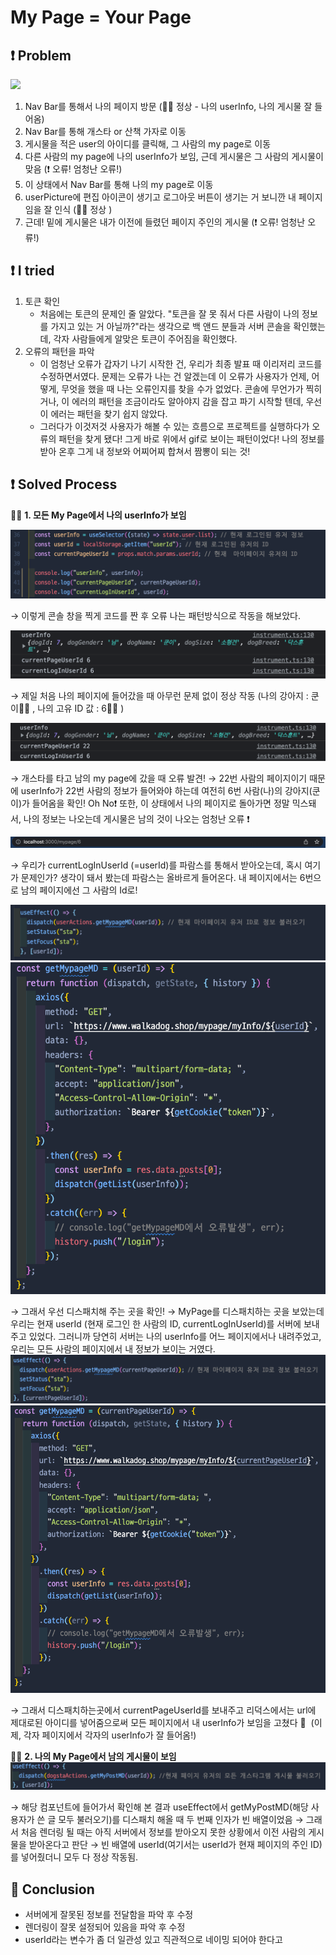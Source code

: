 # My Page = Your Page

## ❗️ Problem

<img src="Image/1.gif">

1. Nav Bar를 통해서 나의 페이지 방문 (👍🏻 정상 - 나의 userInfo, 나의 게시물 잘 들어옴)
2. Nav Bar를 통해 개스타 or 산책 가자로 이동
3. 게시물을 적은 user의 아이디를 클릭해, 그 사람의 my page로 이동
4. 다른 사람의 my page에 나의 userInfo가 보임, 근데 게시물은 그 사람의 게시물이 맞음 (❗️ 오류! 엄청난 오류!)
5. 이 상태에서 Nav Bar를 통해 나의 my page로 이동
6. userPicture에 편집 아이콘이 생기고 로그아웃 버튼이 생기는 거 보니깐 내 페이지임을 잘 인식 (👍🏻 정상 )
7. 근데! 밑에 게시물은 내가 이전에 들렸던 페이지 주인의 게시물 (❗️ 오류! 엄청난 오류!)

## ❗️ I tried

1. 토큰 확인
   - 처음에는 토큰의 문제인 줄 알았다. "토큰을 잘 못 줘서 다른 사람이 나의 정보를 가지고 있는 거 아닐까?"라는 생각으로 백 앤드 분들과 서버 콘솔을 확인했는데, 각자 사람들에게 알맞은 토큰이 주어짐을 확인했다.
2. 오류의 패턴을 파악
   - 이 엄청난 오류가 갑자기 나기 시작한 건, 우리가 최종 발표 때 이리저리 코드를 수정하면서였다. 문제는 오류가 나는 건 알겠는데 이 오류가 사용자가 언제, 어떻게, 무엇을 했을 때 나는 오류인지를 찾을 수가 없었다. 콘솔에 무언가가 찍히거나, 이 에러의 패턴을 조금이라도 알아야지 감을 잡고 파기 시작할 텐데, 우선 이 에러는 패턴을 찾기 쉽지 않았다.
   - 그러다가 이것저것 사용자가 해볼 수 있는 흐름으로 프로젝트를 실행하다가 오류의 패턴을 찾게 됐다! 그게 바로 위에서 gif로 보이는 패턴이었다! 나의 정보를 받아 온후 그게 내 정보와 어찌어찌 합쳐서 짬뽕이 되는 것!

## ❗️ Solved Process

✍🏻 **1. 모든 My Page에서 나의 userInfo가 보임**

<img src="Image/1.png">

→ 이렇게 콘솔 창을 찍게 코드를 짠 후 오류 나는 패턴방식으로 작동을 해보았다.

<img src="Image/2.png">

→ 제일 처음 나의 페이지에 들어갔을 때 아무런 문제 없이 정상 작동 (나의 강아지 : 쿤이👌🏻 , 나의 고유 ID 값 : 6👌🏻 )

<img src="Image/3.png">

→ 개스타를 타고 남의 my page에 갔을 때 오류 발견!
→ 22번 사람의 페이지이기 때문에 userInfo가 22번 사람의 정보가 들어와야 하는데 여전히 6번 사람(나)의 강아지(쿤이)가 들어옴을 확인! Oh No❗️ 또한, 이 상태에서 나의 페이지로 돌아가면 정말 믹스돼서, 나의 정보는 나오는데 게시물은 남의 것이 나오는 엄청난 오류 ❗️

<img src="Image/4.png">

→ 우리가 currentLogInUserId (=userId)를 파람스를 통해서 받아오는데, 혹시 여기가 문제인가? 생각이 돼서 봤는데 파람스는 올바르게 들어온다. 내 페이지에서는 6번으로 남의 페이지에선 그 사람의 Id로!

<img src="Image/5.png">
<img src="Image/6.png">

→ 그래서 우선 디스패치해 주는 곳을 확인!
→ MyPage를 디스패치하는 곳을 보았는데 우리는 현재 userId (현재 로그인 한 사람의 ID, currentLogInUserId)를 서버에 보내주고 있었다. 그러니까 당연히 서버는 나의 userInfo를 어느 페이지에서나 내려주었고, 우리는 모든 사람의 페이지에서 내 정보가 보이는 거였다.
<img src="Image/7.png">
<img src="Image/8.png">

→ 그래서 디스패치하는곳에서 currentPageUserId를 보내주고 리덕스에서는 url에 제대로된 아이디를 넣어줌으로써 모든 페이지에서 내 userInfo가 보임을 고쳤다 🎉  (이제, 각자 페이지에서 각자의 userInfo가 잘 들어옴!)

✍🏻 **2. 나의 My Page에서 남의 게시물이 보임**
<img src="Image/9.png">

→ 해당 컴포넌트에 들어가서 확인해 본 결과 useEffect에서 getMyPostMD(해당 사용자가 쓴 글 모두 불러오기)를 디스패치 해올 때 두 번째 인자가 빈 배열이었음
→ 그래서 처음 렌더링 될 때는 아직 서버에서 정보를 받아오지 못한 상황에서 이전 사람의 게시물을 받아온다고 판단
→ 빈 배열에 userId(여기서는 userId가 현재 페이지의 주인 ID)를 넣어줬더니 모두 다 정상 작동됨.

## 🚀 Conclusion

- 서버에게 잘못된 정보를 전달함을 파악 후 수정
- 렌더링이 잘못 설정되어 있음을 파악 후 수정
- userId라는 변수가 좀 더 일관성 있고 직관적으로 네이밍 되어야 한다고
